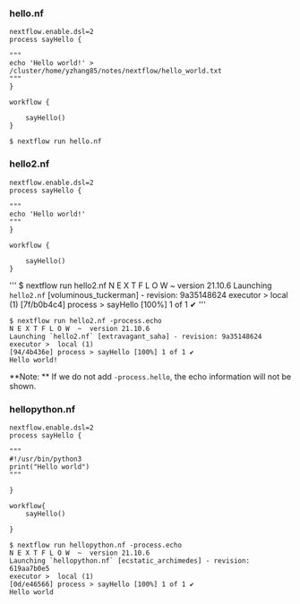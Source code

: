 ### hello.nf
```
nextflow.enable.dsl=2
process sayHello {

"""
echo 'Hello world!' > /cluster/home/yzhang85/notes/nextflow/hello_world.txt
"""
}

workflow {

    sayHello()
}
```

```
$ nextflow run hello.nf
```


### hello2.nf
```
nextflow.enable.dsl=2
process sayHello {

"""
echo 'Hello world!'
"""
}

workflow {

    sayHello()
}
```

'''
$ nextflow run hello2.nf
N E X T F L O W  ~  version 21.10.6
Launching `hello2.nf` [voluminous_tuckerman] - revision: 9a35148624
executor >  local (1)
[7f/b0b4c4] process > sayHello [100%] 1 of 1 ✔
'''

```
$ nextflow run hello2.nf -process.echo
N E X T F L O W  ~  version 21.10.6
Launching `hello2.nf` [extravagant_saha] - revision: 9a35148624
executor >  local (1)
[94/4b436e] process > sayHello [100%] 1 of 1 ✔
Hello world!
```
**Note: ** If we do not add `-process.hello`, the echo information will not be shown.

### hellopython.nf
```
nextflow.enable.dsl=2
process sayHello {

"""
#!/usr/bin/python3
print("Hello world")
"""

}

workflow{
    sayHello()

}
```

```
$ nextflow run hellopython.nf -process.echo
N E X T F L O W  ~  version 21.10.6
Launching `hellopython.nf` [ecstatic_archimedes] - revision: 619aa7b0e5
executor >  local (1)
[0d/e46566] process > sayHello [100%] 1 of 1 ✔
Hello world
```